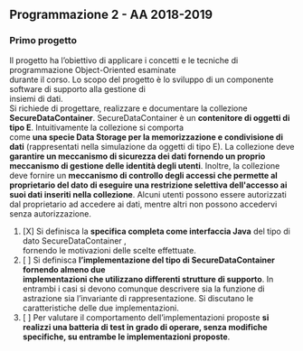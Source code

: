 ## Programmazione 2 - AA 2018-2019
### Primo progetto

Il	progetto	ha	l’obiettivo	di	applicare	i	concetti	e	le	tecniche	di	programmazione	Object-Oriented	esaminate	
durante	il	corso.	Lo	scopo	del	progetto	è	lo	sviluppo	di	un	componente	software	di	supporto	alla	gestione	di	
insiemi di	dati.	
Si	 richiede	 di	 progettare,	 realizzare	 e	 documentare	 la	 collezione **SecureDataContainer<E>**.	
SecureDataContainer<E>	 è	 un	 **contenitore	 di	 oggetti di	 tipo	 E**.	 Intuitivamente	 la collezione	 si	 comporta	
come	**una	specie	Data	Storage per	la	memorizzazione	e	condivisione	di	dati**	(rappresentati	nella	simulazione	
da	oggetti	di	tipo	E).		La	collezione	deve	**garantire	un	meccanismo	di	sicurezza	dei	dati	fornendo	un	proprio	
meccanismo di	gestione	delle	identità degli	 utenti**.	Inoltre,	la collezione deve fornire un **meccanismo di
controllo degli accessi che permette al proprietario del dato di eseguire una restrizione selettiva
dell'accesso ai suoi dati inseriti nella collezione**. Alcuni utenti possono essere autorizzati dal proprietario
ad accedere ai dati, mentre altri non possono accedervi senza autorizzazione.

1. [X] Si	definisca la	**specifica	completa	come interfaccia Java** del	 tipo	di	dato	SecureDataContainer<E>	,	
fornendo le	motivazioni delle	scelte	effettuate.
2. [ ] Si	 definisca **l’implementazione	 del	 tipo	 di	 SecureDataContainer<E>	 fornendo almeno	 due	
implementazioni	 che	 utilizzano	 differenti	 strutture	 di	 supporto**.	 In	 entrambi	 i	 casi	 si devono
comunque	descrivere	sia	la	funzione	di	astrazione	sia	l’invariante	di	rappresentazione.	 Si	discutano
le	caratteristiche	delle	due	implementazioni.
3. [ ] Per	 valutare	 il	 comportamento	 dell’implementazioni proposte **si	 realizzi una	 batteria	 di	 test	 in	 grado	 di	
operare,	senza	modifiche	specifiche,	su	entrambe	le	implementazioni	proposte**.
